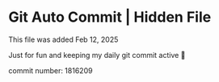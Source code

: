 # Git Auto Commit | Hidden File

This file was added Feb 12, 2025

Just for fun and keeping my daily git commit active 🤪

commit number: 1816209

